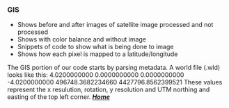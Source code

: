 ### GIS
+ Shows before and after images of satellite image processed and not processed
+ Shows with color balance and without image
+ Snippets of code to show what is being done to image
+ Shows how each pixel is mapped to a latitude/longitude

The GIS portion of our code starts by parsing metadata. A world file (.wld) looks like this:
   4.0200000000
   0.0000000000
   0.0000000000
   -4.0200000000
   496748.3682234660
   4427796.8562399521
These values represent the x resulution, rotation, y resolution and UTM northing and easting of the top left corner.
[***Home***](https://rickyroze.github.io/SoftDesFinalProject/)
